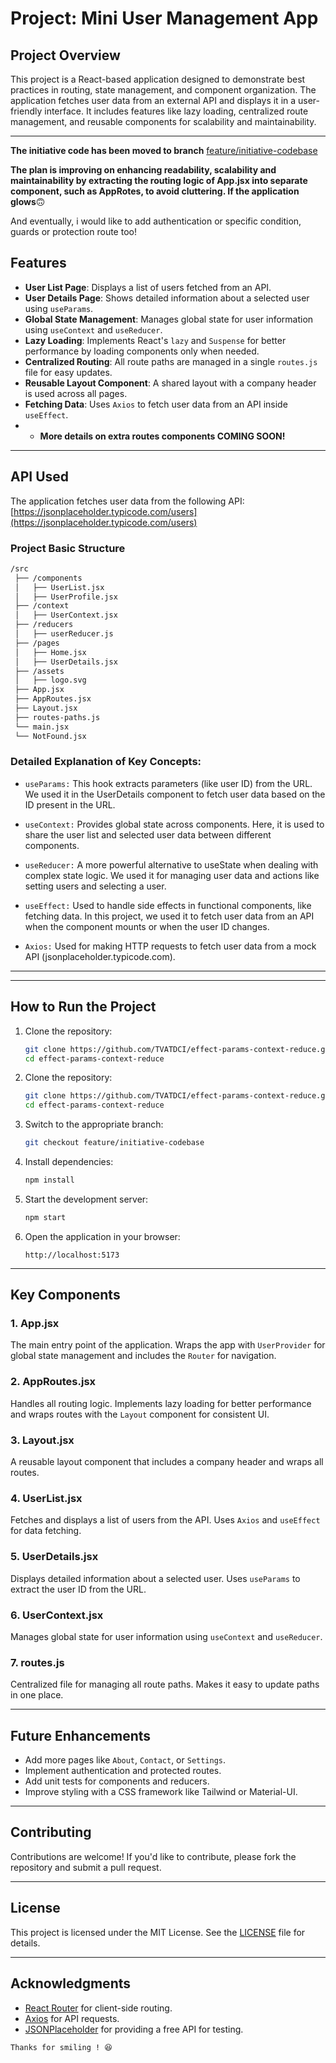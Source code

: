 # Project: Mini User Management App

## Project Overview

This project is a React-based application designed to demonstrate best practices in routing, state management, and component organization. The application fetches user data from an external API and displays it in a user-friendly interface. It includes features like lazy loading, centralized route management, and reusable components for scalability and maintainability.

---

**The initiative code has been moved to branch** [feature/initiative-codebase](https://github.com/TVATDCI/effect-params-context-reduce/tree/feature/initiative-codebase)

**The plan is improving on enhancing readability, scalability and maintainability by extracting the routing logic of App.jsx into separate component, such as AppRotes, to avoid cluttering. If the application glows**:upside_down_face:

And eventually, i would like to add authentication or specific condition, guards or protection route too!

## Features

- **User List Page**: Displays a list of users fetched from an API.
- **User Details Page**: Shows detailed information about a selected user using `useParams`.
- **Global State Management**: Manages global state for user information using `useContext` and `useReducer`.
- **Lazy Loading**: Implements React's `lazy` and `Suspense` for better performance by loading components only when needed.
- **Centralized Routing**: All route paths are managed in a single `routes.js` file for easy updates.
- **Reusable Layout Component**: A shared layout with a company header is used across all pages.
- **Fetching Data**: Uses `Axios` to fetch user data from an API inside `useEffect`.
- - **More details on extra routes components COMING SOON!**

---

## API Used

The application fetches user data from the following API:
[https://jsonplaceholder.typicode.com/users](https://jsonplaceholder.typicode.com/users)

### Project Basic Structure

```bash
/src
 ├── /components
 │   ├── UserList.jsx
 │   ├── UserProfile.jsx
 ├── /context
 │   ├── UserContext.jsx
 ├── /reducers
 │   ├── userReducer.js
 ├── /pages
 │   ├── Home.jsx
 │   ├── UserDetails.jsx
 ├── /assets
 │   ├── logo.svg
 ├── App.jsx
 ├── AppRoutes.jsx
 ├── Layout.jsx
 ├── routes-paths.js
 └── main.jsx
 └── NotFound.jsx

```

### Detailed Explanation of Key Concepts:

- `useParams:` This hook extracts parameters (like user ID) from the URL. We used it in the UserDetails component to fetch user data based on the ID present in the URL.

- `useContext:` Provides global state across components. Here, it is used to share the user list and selected user data between different components.

- `useReducer:` A more powerful alternative to useState when dealing with complex state logic. We used it for managing user data and actions like setting users and selecting a user.

- `useEffect:` Used to handle side effects in functional components, like fetching data. In this project, we used it to fetch user data from an API when the component mounts or when the user ID changes.

- `Axios:` Used for making HTTP requests to fetch user data from a mock API (jsonplaceholder.typicode.com).

---

---

## How to Run the Project

1. Clone the repository:

   ```bash
   git clone https://github.com/TVATDCI/effect-params-context-reduce.git
   cd effect-params-context-reduce
   ```

1. Clone the repository:

   ```bash
   git clone https://github.com/TVATDCI/effect-params-context-reduce.git
   cd effect-params-context-reduce
   ```

1. Switch to the appropriate branch:

   ```bash
   git checkout feature/initiative-codebase
   ```

1. Install dependencies:

   ```bash
   npm install
   ```

1. Start the development server:

   ```bash
   npm start
   ```

1. Open the application in your browser:
   ```
   http://localhost:5173
   ```

---

## Key Components

### 1. **App.jsx**

The main entry point of the application. Wraps the app with `UserProvider` for global state management and includes the `Router` for navigation.

### 2. **AppRoutes.jsx**

Handles all routing logic. Implements lazy loading for better performance and wraps routes with the `Layout` component for consistent UI.

### 3. **Layout.jsx**

A reusable layout component that includes a company header and wraps all routes.

### 4. **UserList.jsx**

Fetches and displays a list of users from the API. Uses `Axios` and `useEffect` for data fetching.

### 5. **UserDetails.jsx**

Displays detailed information about a selected user. Uses `useParams` to extract the user ID from the URL.

### 6. **UserContext.jsx**

Manages global state for user information using `useContext` and `useReducer`.

### 7. **routes.js**

Centralized file for managing all route paths. Makes it easy to update paths in one place.

---

## Future Enhancements

- Add more pages like `About`, `Contact`, or `Settings`.
- Implement authentication and protected routes.
- Add unit tests for components and reducers.
- Improve styling with a CSS framework like Tailwind or Material-UI.

---

## Contributing

Contributions are welcome! If you'd like to contribute, please fork the repository and submit a pull request.

---

## License

This project is licensed under the MIT License. See the [LICENSE](LICENSE) file for details.

---

## Acknowledgments

- [React Router](https://reactrouter.com/) for client-side routing.
- [Axios](https://axios-http.com/) for API requests.
- [JSONPlaceholder](https://jsonplaceholder.typicode.com/) for providing a free API for testing.

```
Thanks for smiling ! 😆
```

